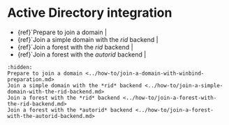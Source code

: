 # Active Directory integration

* {ref}`Prepare to join a domain <join-a-domain-with-winbind-preparation>|
* {ref}`Join a simple domain with the *rid* backend <join-a-simple-domain-with-the-rid-backend> |
* {ref}`Join a forest with the *rid* backend <join-a-forest-with-the-rid-backend> |
* {ref}`Join a forest with the *autorid* backend <join-a-forest-with-the-autorid-backend> |


```{toctree}
:hidden:
Prepare to join a domain <../how-to/join-a-domain-with-winbind-preparation.md>
Join a simple domain with the *rid* backend <../how-to/join-a-simple-domain-with-the-rid-backend.md>
Join a forest with the *rid* backend <../how-to/join-a-forest-with-the-rid-backend.md>
Join a forest with the *autorid* backend <../how-to/join-a-forest-with-the-autorid-backend.md>
```
